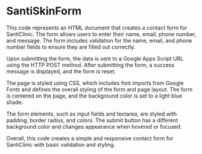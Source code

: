 # SantiSkinForm
This code represents an HTML document that creates a contact form for SantiClinic. The form allows users to enter their name, email, phone number, and message. The form includes validation for the name, email, and phone number fields to ensure they are filled out correctly.

Upon submitting the form, the data is sent to a Google Apps Script URL using the HTTP POST method. After submitting the form, a success message is displayed, and the form is reset.

The page is styled using CSS, which includes font imports from Google Fonts and defines the overall styling of the form and page layout. The form is centered on the page, and the background color is set to a light blue shade.

The form elements, such as input fields and textarea, are styled with padding, border radius, and colors. The submit button has a different background color and changes appearance when hovered or focused.

Overall, this code creates a simple and responsive contact form for SantiClinic with basic validation and styling.
